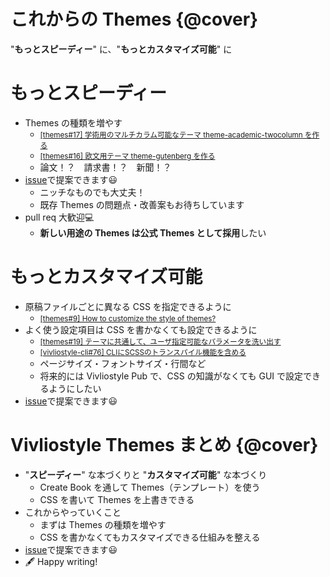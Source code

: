 # これからの Themes {@cover}

"**もっとスピーディー**" に、"**もっとカスタマイズ可能**" に


# もっとスピーディー

- Themes の種類を増やす
  - <small>[[themes#17] 学術用のマルチカラム可能なテーマ theme-academic-twocolumn を作る](https://github.com/vivliostyle/themes/issues/17)</small>
  - <small>[[themes#16] 欧文用テーマ theme-gutenberg を作る](https://github.com/vivliostyle/themes/issues/16)</small>
  - 論文！？　請求書！？　新聞！？
- [issue](https://github.com/vivliostyle/themes/issues)で提案できます😃
  - ニッチなものでも大丈夫！
  - 既存 Themes の問題点・改善案もお待ちしています
- pull req 大歓迎💻
  - **新しい用途の Themes は公式 Themes として採用**したい


# もっとカスタマイズ可能

- 原稿ファイルごとに異なる CSS を指定できるように
  - <small>[[themes#9] How to customize the style of themes?](https://github.com/vivliostyle/themes/issues/9)</small>
- よく使う設定項目は CSS を書かなくても設定できるように
  - <small>[[themes#19] テーマに共通して、ユーザ指定可能なパラメータを洗い出す](https://github.com/vivliostyle/themes/issues/19)</small>
  - <small>[[vivliostyle-cli#76] CLIにSCSSのトランスパイル機能を含める](https://github.com/vivliostyle/vivliostyle-cli/issues/76)</small>
  - ページサイズ・フォントサイズ・行間など
  - 将来的には Vivliostyle Pub で、CSS の知識がなくても GUI で設定できるようにしたい
- [issue](https://github.com/vivliostyle/themes/issues)で提案できます😃


# Vivliostyle Themes まとめ {@cover}

- "**スピーディー**" な本づくりと "**カスタマイズ可能**" な本づくり
  - Create Book を通して Themes（テンプレート）を使う
  - CSS を書いて Themes を上書きできる
- これからやっていくこと
  - まずは Themes の種類を増やす
  - CSS を書かなくてもカスタマイズできる仕組みを整える
- [issue](https://github.com/vivliostyle/themes/issues)で提案できます😃
- 🖋 Happy writing!
